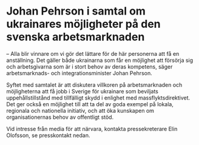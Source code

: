 # Johan Pehrson i samtal om ukrainares möjligheter på den svenska arbetsmarknaden

– Alla blir vinnare om vi gör det lättare för de här personerna att få en anställning. Det gäller både ukrainarna som får en möjlighet att försörja sig och arbetsgivarna som är i stort behov av deras kompetens, säger arbetsmarknads\- och integrationsminister Johan Pehrson.

Syftet med samtalet är att diskutera villkoren på arbetsmarknaden och möjligheterna att få jobb i Sverige för ukrainare som beviljats uppehållstillstånd med tillfälligt skydd i enlighet med massflyktsdirektivet. Det ger också en möjlighet till att ta del av goda exempel på lokala, regionala och nationella initiativ, och att öka kunskapen om organisationernas behov av offentligt stöd.

Vid intresse från media för att närvara, kontakta pressekreterare Elin Olofsson, se presskontakt nedan.

